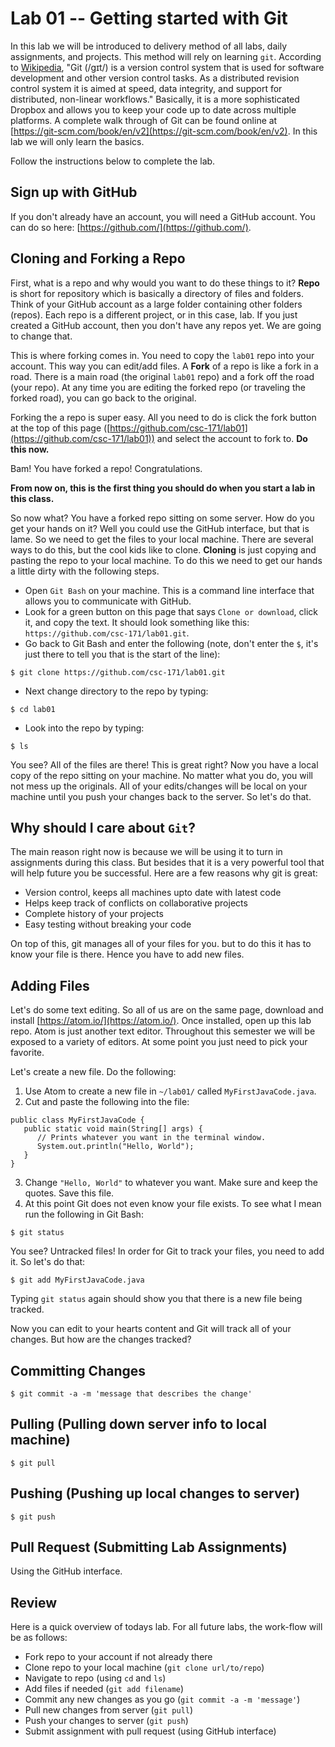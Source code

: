 # Lab 01 -- Getting started with Git

In this lab we will be introduced to delivery method of all labs, daily assignments, and projects. This method will rely on learning `git`. According to [Wikipedia](https://en.wikipedia.org/wiki/Git_(software)), "Git (/ɡɪt/) is a version control system that is used for software development and other version control tasks. As a distributed revision control system it is aimed at speed, data integrity, and support for distributed, non-linear workflows." Basically, it is a more sophisticated Dropbox and allows you to keep your code up to date across multiple platforms. A complete walk through of Git can be found online at [https://git-scm.com/book/en/v2](https://git-scm.com/book/en/v2). In this lab we will only learn the basics. 

Follow the instructions below to complete the lab.

## Sign up with GitHub

If you don't already have an account, you will need a GitHub account. You can do so here: [https://github.com/](https://github.com/).

## Cloning and Forking a Repo

First, what is a repo and why would you want to do these things to it? __Repo__ is short for repository which is basically a directory of files and folders. Think of your GitHub account as a large folder containing other folders (repos). Each repo is a different project, or in this case, lab. If you just created a GitHub account, then you don't have any repos yet. We are going to change that.

This is where forking comes in. You need to copy the `lab01` repo into your account. This way you can edit/add files. A __Fork__ of a repo is like a fork in a road. There is a main road (the original `lab01` repo) and a fork off the road (your repo). At any time you are editing the forked repo (or traveling the forked road), you can go back to the original.  

Forking the a repo is super easy. All you need to do is click the fork button at the top of this page ([https://github.com/csc-171/lab01](https://github.com/csc-171/lab01)) and select the account to fork to. __Do this now.__

Bam! You have forked a repo! Congratulations. 

__From now on, this is the first thing you should do when you start a lab in this class.__

So now what? You have a forked repo sitting on some server. How do you get your hands on it? Well you could use the GitHub interface, but that is lame. So we need to get the files to your local machine. There are several ways to do this, but the cool kids like to clone. __Cloning__ is just copying and pasting the repo to your local machine. To do this we need to get our hands a little dirty with the following steps.

* Open `Git Bash` on your machine. This is a command line interface that allows you to communicate with GitHub.
* Look for a green button on this page that says `Clone or download`, click it, and copy the text. It should look something like this: `https://github.com/csc-171/lab01.git`. 
* Go back to Git Bash and enter the following (note, don't enter the `$`, it's just there to tell you that is the start of the line):
```
$ git clone https://github.com/csc-171/lab01.git
```
* Next change directory to the repo by typing:
```
$ cd lab01
```
* Look into the repo by typing:
```
$ ls
```

You see? All of the files are there! This is great right? Now you have a local copy of the repo sitting on your machine. No matter what you do, you will not mess up the originals. All of your edits/changes will be local on your machine until you push your changes back to the server. So let's do that.

## Why should I care about `Git`?

The main reason right now is because we will be using it to turn in assignments during this class. But besides that it is a very powerful tool that will help future you be successful. Here are a few reasons why git is great:

* Version control, keeps all machines upto date with latest code
* Helps keep track of conflicts on collaborative projects
* Complete history of your projects
* Easy testing without breaking your code

On top of this, git manages all of your files for you. but to do this it has to know your file is there. Hence you have to add new files.

## Adding Files

Let's do some text editing. So all of us are on the same page, download and install [https://atom.io/](https://atom.io/). Once installed, open up this lab repo. Atom is just another text editor. Throughout this semester we will be exposed to a variety of editors. At some point you just need to pick your favorite. 

Let's create a new file. Do the following:

1. Use Atom to create a new file in `~/lab01/` called `MyFirstJavaCode.java`.
2. Cut and paste the following into the file:
```
public class MyFirstJavaCode {
   public static void main(String[] args) {
      // Prints whatever you want in the terminal window.
      System.out.println("Hello, World");
   }
}
```
3. Change `"Hello, World"` to whatever you want. Make sure and keep the quotes. Save this file.
4. At this point Git does not even know your file exists. To see what I mean run the following in Git Bash:
```
$ git status
```
You see? Untracked files! In order for Git to track your files, you need to add it. So let's do that:
```
$ git add MyFirstJavaCode.java
```
Typing `git status` again should show you that there is a new file being tracked. 

Now you can edit to your hearts content and Git will track all of your changes. But how are the changes tracked?

## Committing Changes

```
$ git commit -a -m 'message that describes the change'
```

## Pulling (Pulling down server info to local machine)

```
$ git pull
```

## Pushing (Pushing up local changes to server)

```
$ git push
```


## Pull Request (Submitting Lab Assignments)

Using the GitHub interface. 


## Review

Here is a quick overview of todays lab. For all future labs, the work-flow will be as follows:

* Fork repo to your account if not already there 
* Clone repo to your local machine (`git clone url/to/repo`)
* Navigate to repo (using `cd` and `ls`)
* Add files if needed (`git add filename`)
* Commit any new changes as you go (`git commit -a -m 'message'`)
* Pull new changes from server (`git pull`)
* Push your changes to server (`git push`)
* Submit assignment with pull request (using GitHub interface)


